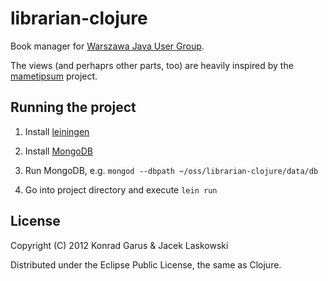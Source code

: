 # librarian-clojure

Book manager for [Warszawa Java User Group](http://warszawa.jug.pl).

The views (and perhaprs other parts, too) are heavily inspired by the [mametipsum](https://github.com/tvaughan/mametipsum) project.

## Running the project

 1. Install [leiningen](https://github.com/technomancy/leiningen)
 
 2. Install [MongoDB](http://www.mongodb.org/)
 
 3. Run MongoDB, e.g. `mongod --dbpath ~/oss/librarian-clojure/data/db`
 
 4. Go into project directory and execute `lein run`

## License

Copyright (C) 2012 Konrad Garus & Jacek Laskowski

Distributed under the Eclipse Public License, the same as Clojure.
